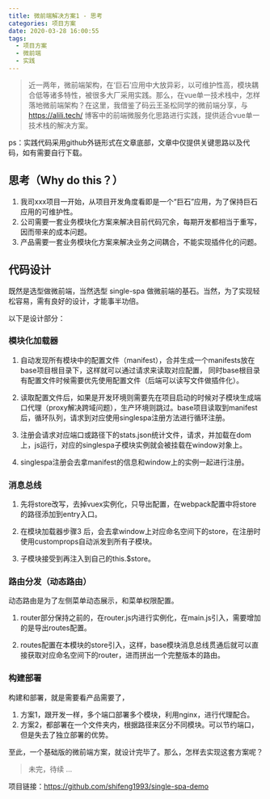 ```yaml
---
title: 微前端解决方案1 - 思考
categories: 项目方案
date: 2020-03-28 16:00:55
tags:
  - 项目方案
  - 微前端
  - 实践
---
```

> 近一两年，微前端架构，在‘巨石’应用中大放异彩，以可维护性高，模块耦合低等诸多特性，被很多大厂采用实践。那么，在vue单一技术栈中，怎样落地微前端架构？在这里，我借鉴了码云王圣松同学的微前端分享，与 https://alili.tech/ 博客中的前端微服务化思路进行实践，提供适合vue单一技术栈的解决方案。

ps：实践代码采用github外链形式在文章底部，文章中仅提供关键思路以及代码，如有需要自行下载。

## 思考（Why do this？）
1. 我司xxx项目一开始，从项目开发角度看即是一个“巨石”应用，为了保持巨石应用的可维护性。
2. 公司需要一套业务模块化方案来解决目前代码冗余，每期开发都相当于重写，因而带来的成本问题。
3. 产品需要一套业务模块化方案来解决业务之间耦合，不能实现插件化的问题。

## 代码设计
既然是选型做微前端，当然选型 single-spa 做微前端的基石。当然，为了实现轻松容易，需有良好的设计，才能事半功倍。

以下是设计部分：

### 模块化加载器
1. 自动发现所有模块中的配置文件（manifest），合并生成一个manifests放在base项目根目录下，这样就可以通过请求来读取对应配置， 同时base根目录有配置文件时候需要优先使用配置文件（后端可以读写文件做插件化）。

2. 读取配置文件后，如果是开发环境则需要先在项目启动的时候对子模块生成端口代理（proxy解决跨域问题），生产环境则跳过。base项目读取到manifest后，循环队列，请求到对应使用singlespa注册方法进行循环注册。

3. 注册会请求对应端口或路径下的stats.json统计文件，请求，并加载在dom上，js运行，对应的singlespa子模块实例就会被挂载在window对象上。

4. singlespa注册会去拿manifest的信息和window上的实例一起进行注册。

### 消息总线
1. 先将store改写，去掉vuex实例化，只导出配置，在webpack配置中将store的路径添加到entry入口。

2. 在模块加载器步骤3 后，会去拿window上对应命名空间下的store，在注册时使用customprops自动派发到所有子模块。

3. 子模块接受到再注入到自己的this.$store。

### 路由分发（动态路由）
动态路由是为了左侧菜单动态展示，和菜单权限配置。
1. router部分保持之前的，在router.js内进行实例化，在main.js引入，需要增加的是导出routes配置。

2. routes配置在本模块的store引入，这样，base模块消息总线贯通后就可以直接获取对应命名空间下的router，进而拼出一个完整版本的路由。


### 构建部署
构建和部署，就是需要看产品需要了，
1. 方案1，跟开发一样，多个端口部署多个模块，利用nginx，进行代理配合。
2. 方案2，都部署在一个文件夹内，根据路径来区分不同模块。可以节约端口，但是失去了独立部署的优势。


至此，一个基础版的微前端方案，就设计完毕了。那么，怎样去实现这套方案呢？

> 未完，待续 ...

项目链接：https://github.com/shifeng1993/single-spa-demo

